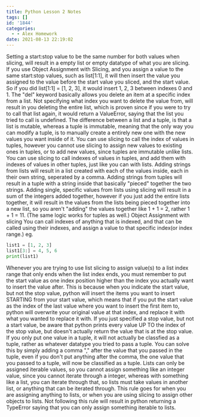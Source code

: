 ```yaml
---
title: Python Lesson 2 Notes
tags: []
id: '1844'
categories:
  - - Alex Homework
date: 2021-08-13 22:19:02
---
```


Setting a start:stop value to be the same number for both values when slicing, will result in a empty list or empty datatype of what you are slicing. If you use Object Assignment with Slicing, and you assign a value to the same start:stop values, such as list\[1:1\], it will then insert the value you assigned to the value before the start value you sliced, and the start value. So if you did list\[1:1\] = \[1, 2, 3\], it would insert 1, 2, 3 between indexes 0 and 1. The "del" keyword basically allows you delete an item at a specific index from a list. Not specifying what index you want to delete the value from, will result in you deleting the entire list, which is proven since if you were to try to call that list again, it would return a ValueError, saying that the list you tried to call is undefined. The difference between a list and a tuple, is that a list is mutable, whereas a tuple is immutable, meaning that the only way you can modify a tuple, is to manually create a entirely new one with the new values you want inside of it. You can use slicing to call the index of values in tuples, however you cannot use slicing to assign new values to existing ones in tuples, or to add new values, since tuples are immutable unlike lists. You can use slicing to call indexes of values in tuples, and add them with indexes of values in other tuples, just like you can with lists. Adding strings from lists will result in a list created with each of the values inside, each in their own string, seperated by a comma. Adding strings from tuples will result in a tuple with a string inside that basically "pieced" together the two strings. Adding single, specific values from lists using slicing will result in a sum of the integers added together, however if you just add the entire lists together, it will result in the values from the lists being pieced together into a new list, so you aren't "adding" the values together like 1 + 1 = 2, rather 1 + 1 = 11. (The same logic works for tuples as well.) Object Assignment with slicing You can call indexes of anything that is indexed, and that can be called using their indexes, and assign a value to that specific index(or index range.) eg.

```python
list1 = [1, 2, 3]
list1[3:] = 4, 5, 6
print(list1)
```

Whenever you are trying to use list slicing to assign value(s) to a list index range that only ends when the list index ends, you must remember to put the start value as one index position higher than the index you actually want to insert the value after. This is because when you indicate the start value, but not the stop value, python will insert the items you want to insert STARTING from your start value, which means that if you put the start value as the index of the last value where you want to insert the first item to, python will overwrite your original value at that index, and replace it with what you wanted to replace it with. If you just specified a stop value, but not a start value, be aware that python prints every value UP TO the index of the stop value, but doesn't actually return the value that is at the stop value. If you only put one value in a tuple, it will not actually be classfied as a tuple, rather as whatever datatype you tried to pass a tuple. You can solve this by simply adding a comma "," after the value that you passed in the tuple, even if you don't put anything after the comma, the one value that you passed to a tuple, will now be classified as a tuple. Lists can only be assigned iterable values, so you cannot assign something like an integer value, since you cannot iterate through a integer, whereas with something like a list, you can iterate through that, so lists must take values in another list, or anything that can be iterated through. This rule goes for when you are assigning anything to lists, or when you are using slicing to assign other objects to lists. Not following this rule will result in python returning a TypeError saying that you can only assign something iterable to lists.